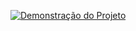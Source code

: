[![Demonstração do Projeto](https://github.com/erickromao/sistema_pesquisa_usuario/assets/123843702/6dbcdc6f-abdf-4b49-86b7-b141e34e8ae1)](https://www.youtube.com/watch?v=4ENLkIkzKzo)
